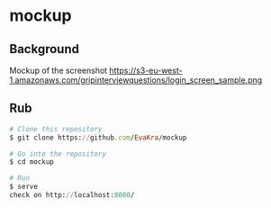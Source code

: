 # mockup

## Background
Mockup of the screenshot https://s3-eu-west-1.amazonaws.com/gripinterviewquestions/login_screen_sample.png

## Rub

``` Ruby
# Clone this repository
$ git clone https://github.com/EvaKra/mockup

# Go into the repository
$ cd mockup

# Run
$ serve 
check on http://localhost:8000/
```
